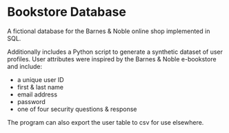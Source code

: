# Bookstore Database

A fictional database for the Barnes & Noble online shop implemented in SQL. 

Additionally includes a Python script to generate a synthetic dataset of user profiles. User attributes were inspired by the Barnes & Noble e-bookstore and include:
- a unique user ID
- first & last name
- email address
- password
- one of four security questions & response

The program can also export the user table to csv for use elsewhere. 
